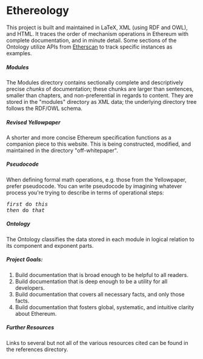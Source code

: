 # Ethereology

This project is built and maintained in LaTeX, XML (using RDF and OWL), and HTML. It traces the order of mechanism operations in Ethereum with complete documentation, and in minute detail. Some sections of the Ontology utilize APIs from [Etherscan](https://www.etherscan.io/apis) to track specific instances as examples.

##### Modules

The Modules directory contains sectionally complete and descriptively precise *chunks* of documentation; these chunks are larger than sentences, smaller than chapters, and non-preferential in regards to content. They are stored in the "modules" directory as XML data; the underlying directory tree follows the RDF/OWL schema.

##### Revised Yellowpaper

A shorter and more concise Ethereum specification functions as a companion piece to this website. This is being constructed, modified, and maintained in the directory "off-whitepaper". 

##### Pseudocode

When defining formal math operations, e.g. those from the Yellowpaper, prefer pseudocode. You can write pseudocode by imagining whatever process you're trying to describe in terms of operational steps: 

<pre>
<i>first</i> do <i>this</i>
<i>then</i> do <i>that</i>
</pre>

##### Ontology

The Ontology classifies the data stored in each module in logical relation to its component and exponent parts.

##### Project Goals:

1. Build documentation that is broad enough to be helpful to all readers.
2. Build documentation that is deep enough to be a utility for all developers.
3. Build documentation that covers all necessary facts, and only those facts.
3. Build documentation that fosters global, systematic, and intuitive clarity about Ethereum.

##### Further Resources

Links to several but not all of the various resources cited can be found in the references directory.

